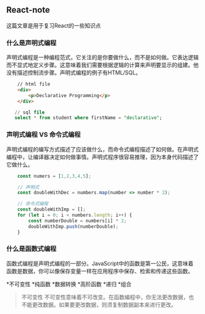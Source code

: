 ## React-note

这篇文章是用于复习React的一些知识点

### 什么是声明式编程
声明式编程是一种编程范式，它关注的是你要做什么，而不是如何做。它表达逻辑而不显式地定义步骤。这意味着我们需要根据逻辑的计算来声明要显示的组建。他没有描述控制流步骤。声明式编程的例子有HTML/SQL。

```html
    // html file
    <div>
        <p>Declarative Programming</p>
    </div>
```

```sql
   // sql file
   select * from student where firstName = "declarative";
```

### 声明式编程 VS 命令式编程
声明式编程的编写方式描述了应该做什么，而命令式编程描述了如何做。在声明式编程中，让编译器决定如何做事情。声明式程序很容易推理，因为本身代码描述了它做什么。

```js
    const numers = [1,2,3,4,5];

    // 声明式
    const doubleWithDec = numbers.map(number => number * 2);

    // 命令式编程
    const doubleWithImp = [];
    for (let i = 0; i < numbers.length; i++) {
        const numberDouble = numbers[i] * 2;
        doubleWithImp.push(numberDouble);
    }
```
### 什么是函数式编程
函数式编程是声明式编程的一部分。JavaScript中的函数是第一公民，这意味着函数是数据，你可以像保存变量一样在应用程序中保存、检索和传递这些函数。

*不可变性
*纯函数
*数据转换
*高阶函数
*递归
*组合

>不可变性
不可变性意味着不可改变。在函数编程中，你无法更改数据，也不能更改数据。如果要更改数据，则须复制数据副本来进行更改。


